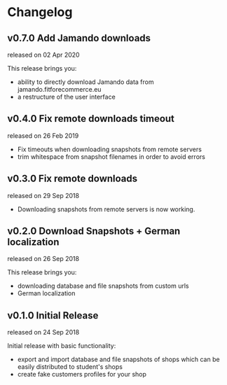 # Changelog

## v0.7.0 Add Jamando downloads
released on 02 Apr 2020

This release brings you:

* ability to directly download Jamando data from jamando.fitforecommerce.eu
* a restructure of the user interface

## v0.4.0 Fix remote downloads timeout
released on 26 Feb 2019

* Fix timeouts when downloading snapshots from remote servers
* trim whitespace from snapshot filenames in order to avoid errors

## v0.3.0 Fix remote downloads
released on 29 Sep 2018

* Downloading snapshots from remote servers is now working.

## v0.2.0 Download Snapshots + German localization
released on 26 Sep 2018

This release brings you:

* downloading database and file snapshots from custom urls
* German localization

## v0.1.0 Initial Release
released on 24 Sep 2018

Initial release with basic functionality:

* export and import database and file snapshots of shops which can be easily distributed to student's shops
* create fake customers profiles for your shop